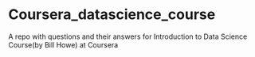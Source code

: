 Coursera_datascience_course
===========================

A repo with questions and their answers for Introduction to Data Science Course(by Bill Howe) at Coursera

